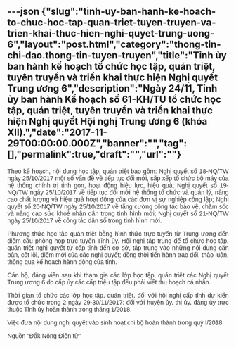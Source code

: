 ---json
{"slug":"tinh-uy-ban-hanh-ke-hoach-to-chuc-hoc-tap-quan-triet-tuyen-truyen-va-trien-khai-thuc-hien-nghi-quyet-trung-uong-6","layout":"post.html","category":"thong-tin-chi-dao.thong-tin-tuyen-truyen","title":"Tỉnh ủy ban hành kế hoạch tổ chức học tập, quán triệt, tuyên truyền và triển khai thực hiện Nghị quyết Trung ương 6","description":"Ngày 24/11, Tỉnh ủy ban hành Kế hoạch số 61-KH/TU tổ chức học tập, quán triệt, tuyên truyền và triển khai thực hiện Nghị quyết Hội nghị Trung ương 6 (khóa XII).","date":"2017-11-29T00:00:00.000Z","banner":"","tag":[],"permalink":true,"draft":"","url":""}
---
<p style="color: rgb(51, 51, 51); font-family: Arial, sans-serif; text-align: justify;">Theo kế hoạch, nội dung học tập, quán triệt bao gồm: Nghị quyết số 18-NQ/TW ngày 25/10/2017 một số vấn đề về tiếp tục đổi mới, sắp xếp tổ chức bộ máy của hệ thống chính trị tinh gọn, hoạt động hiệu lực, hiệu quả; Nghị quyết số 19-NQ/TW ngày 25/10/2017 về tiếp tục đổi mới hệ thống tổ chức và quản lý, nâng cao chất lượng và hiệu quả hoạt động của các đơn vị sự nghiệp công lập; Nghị quyết số 20-NQ/TW ngày 25/10/2017 về tăng cường công tác bảo vệ, chăm sóc và nâng cao sức khoẻ nhân dân trong tình hình mới; Nghị quyết số 21-NQ/TW ngày 25/10/2017 về công tác dân số trong tình hình mới.</p><p style="color: rgb(51, 51, 51); font-family: Arial, sans-serif; text-align: justify;">Phương thức học tập quán triệt bằng hình thức trực tuyến từ Trung ương đến điểm cầu phòng họp trực tuyến Tỉnh ủy. Hội nghị tập trung để tổ chức học tập, quán triệt nghị quyết từ cấp tỉnh đến cơ sở, tập trung vào những nội dung căn bản, cốt lõi, điểm mới của các nghị quyết; đồng thời tiến hành trao đổi, thảo luận, thông qua kế hoạch hành động của tỉnh.</p><p style="color: rgb(51, 51, 51); font-family: Arial, sans-serif; text-align: justify;">Cán bộ, đảng viên sau khi tham gia các lớp học tập, quán triệt các Nghị quyết Trung ương 6 do cấp ủy các cấp triệu tập đều phải viết thu hoạch cá nhân.</p><p style="color: rgb(51, 51, 51); font-family: Arial, sans-serif; text-align: justify;">Thời gian tổ chức các lớp học tập, quán triệt, đối với hội nghị cấp tỉnh dự kiến được tổ chức trong 2 ngày 29-30/11/2017; đối với huyện ủy, thị ủy, đảng ủy trực thuộc Tỉnh ủy hoàn thành trong tháng 1/2018.</p><p style="color: rgb(51, 51, 51); font-family: Arial, sans-serif; text-align: justify;">Việc đưa nội dung nghị quyết vào sinh hoạt chi bộ hoàn thành trong quý I/2018.</p><p style="text-align: justify;"><font color="#333333" face="Arial, sans-serif">Nguồn "Đắk Nông Điện tử"</font><br></p>
